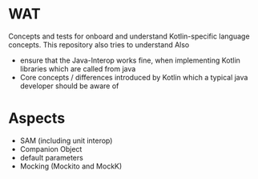 # WAT

Concepts and tests for onboard and understand Kotlin-specific language concepts. This repository also tries to understand
Also
 - ensure that the Java-Interop works fine, when implementing Kotlin libraries which are called from java
 - Core concepts / differences introduced by Kotlin which a typical java developer should be aware of

# Aspects
 - SAM (including unit interop)
 - Companion Object
 - default parameters
 - Mocking (Mockito and MockK)
